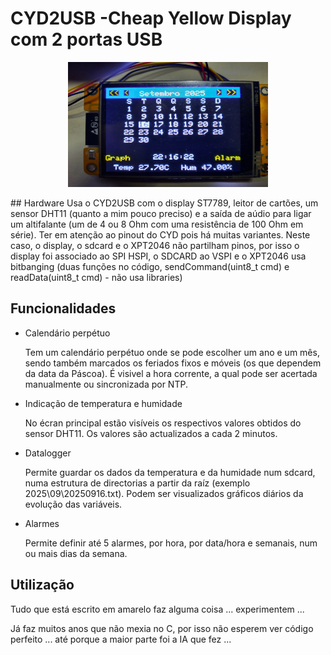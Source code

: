 # CYD2USB -Cheap Yellow Display com 2 portas USB
<p align="center">
  <img src="fotos/base.jpg" alt="Minha imagem" width="320" height="200"/>
</p>
## Hardware
Usa o CYD2USB com o display ST7789, leitor de cartões, um sensor DHT11 (quanto a mim pouco preciso) e a saída de aúdio para ligar um altifalante (um de 4 ou 8 Ohm com uma resistência de 100 Ohm em série).
Ter em atenção ao pinout do CYD pois há muitas variantes. Neste caso, o display, o sdcard e o XPT2046 não partilham pinos, por isso o display foi associado ao SPI HSPI, o SDCARD ao VSPI e o XPT2046 usa bitbanging (duas funções no código, sendCommand(uint8_t cmd) e readData(uint8_t cmd) - não usa libraries)

## Funcionalidades
- Calendário perpétuo
  
  Tem um calendário perpétuo onde se pode escolher um ano e um mês, sendo também marcados os feriados fixos e móveis (os que dependem da data da Páscoa).
  É visivel a hora corrente, a qual pode ser acertada manualmente ou sincronizada por NTP.

- Indicação de temperatura e humidade
  
  No écran principal estão visíveis os respectivos valores obtidos do sensor DHT11. Os valores são actualizados a cada 2 minutos.

- Datalogger
  
  Permite guardar os dados da temperatura e da humidade num sdcard, numa estrutura de directorias a partir da raíz (exemplo 2025\09\20250916.txt).
  Podem ser visualizados gráficos diários da evolução das variáveis.

- Alarmes
  
  Permite definir até 5 alarmes, por hora, por data/hora e semanais, num ou mais dias da semana.

## Utilização
Tudo que está escrito em amarelo faz alguma coisa ... experimentem ...

Já faz muitos anos que não mexia no C, por isso não esperem ver código perfeito ... até porque a maior parte foi a IA que fez ... 



